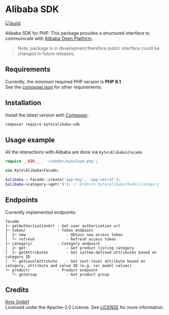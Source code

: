 # Alibaba SDK
[![build](https://github.com/kyto-gmbh/alibaba-sdk-php/actions/workflows/build.yml/badge.svg)](https://github.com/kyto-gmbh/alibaba-sdk-php/actions/workflows/build.yml)

Alibaba SDK for PHP. This package provides a structured interface to communicate with [Alibaba Open Platform](https://openapi.alibaba.com/doc/doc.htm?spm=a2o9m.11223882.0.0.1566722cTOuz7W#/?docId=19).

> Note, package is in development therefore public interface could be changed in future releases.

## Requirements
Currently, the minimum required PHP version is **PHP 8.1**.  
See the [composer.json](composer.json) for other requirements.  

## Installation
Install the latest version with [Composer](https://getcomposer.org/):
```bash
composer require kyto/alibaba-sdk
```

## Usage example
All the interactions with Alibaba are done via `Kyto\Alibaba\Facade`.

```php
require __DIR__ . '/vendor/autoload.php';

use Kyto\Alibaba\Facade;

$alibaba = Facade::create('app-key', 'app-secret');
$alibaba->category->get('0'); // @return Kyto\Alibaba\Model\Category
```

## Endpoints
Currently implemented endpoints:

```text
facade
├─ getAuthorizationUrl - Get user authorization url
├─ token/              - Token endpoint
│  ├─ new                  - Obtain new access token
│  └─ refresh              - Refresh access token
├─ category/           - Category endpoint
│  ├─ get                  - Get product listing category
│  ├─ getAttributes        - Get system-defined attributes based on category ID
│  └─ getLevelAttribute    - Get next-level attribute based on category, attribute and value ID (e.g. car_model values)
└─ product/            - Product endpoint
   └─ getGroup             - Get product group
```

## Credits
[Kyto GmbH](https://kyto.com/)  
Licensed under the Apache-2.0 License. See [LICENSE](LICENSE) for more information.  
